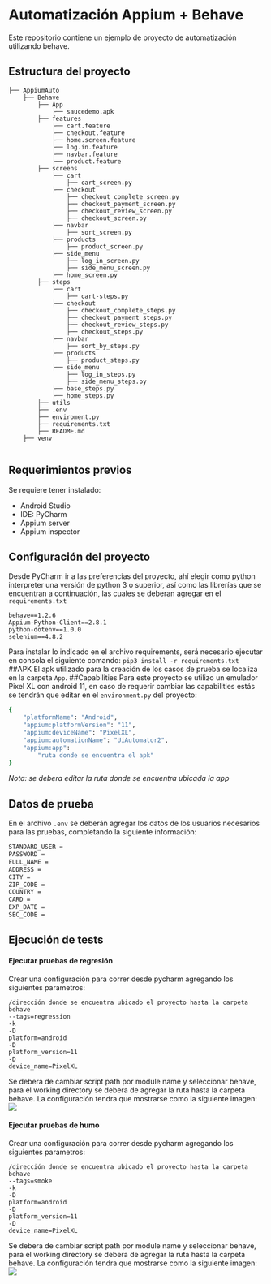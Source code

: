 # Automatización Appium + Behave
Este repositorio contiene un ejemplo de proyecto de automatización utilizando behave.
## Estructura del proyecto 
```` 
├── AppiumAuto
    ├── Behave
        ├── App
            ├── saucedemo.apk
        ├── features
            ├── cart.feature
            ├── checkout.feature
            ├── home.screen.feature
            ├── log.in.feature
            ├── navbar.feature
            ├── product.feature
        ├── screens
            ├── cart
                ├── cart_screen.py
            ├── checkout
                ├── checkout_complete_screen.py
                ├── checkout_payment_screen.py
                ├── checkout_review_screen.py
                ├── checkout_screen.py
            ├── navbar
                ├── sort_screen.py
            ├── products
                ├── product_screen.py
            ├── side_menu
                ├── log_in_screen.py
                ├── side_menu_screen.py
            ├── home_screen.py
        ├── steps
            ├── cart
                ├── cart-steps.py
            ├── checkout
                ├── checkout_complete_steps.py
                ├── checkout_payment_steps.py
                ├── checkout_review_steps.py
                ├── checkout_steps.py
            ├── navbar
                ├── sort_by_steps.py
            ├── products
                ├── product_steps.py
            ├── side_menu
                ├── log_in_steps.py
                ├── side_menu_steps.py
            ├── base_steps.py
            ├── home_steps.py
        ├── utils
        ├── .env
        ├── enviroment.py
        ├── requirements.txt
        ├── README.md
    ├── venv
        
```` 
## Requerimientos previos
Se requiere tener instalado:
- Android Studio 
- IDE: PyCharm
- Appium server
- Appium inspector

## Configuración del proyecto
Desde PyCharm ir a las preferencias del proyecto, ahí elegir como python interpreter una versión de python 3 o superior, así como las librerías que se encuentran a continuación, las cuales se deberan agregar en el `requirements.txt`
````
behave==1.2.6
Appium-Python-Client==2.8.1
python-dotenv==1.0.0
selenium==4.8.2
````
Para instalar lo indicado en el archivo requirements, será necesario ejecutar en consola el siguiente comando:
`pip3 install -r requirements.txt`
##APK
El apk utilizado para la creación de los casos de prueba se localiza en la carpeta `App`.
##Capabilities 
Para  este proyecto se utilizo un emulador Pixel XL con android 11, en caso de requerir cambiar las capabilities estás se tendrán que editar en el `environment.py`  del proyecto:
```bash
{
    "platformName": "Android",
    "appium:platformVersion": "11",
    "appium:deviceName": "PixelXL",
    "appium:automationName": "UiAutomator2",
    "appium:app":
        "ruta donde se encuentra el apk"
}
```
*Nota: se debera editar la ruta donde se encuentra ubicada la app*
## Datos de prueba
En el archivo `.env` se deberán agregar los datos de los usuarios necesarios para las pruebas, completando la siguiente información:
```bash
STANDARD_USER =
PASSWORD = 
FULL_NAME = 
ADDRESS = 
CITY = 
ZIP_CODE = 
COUNTRY = 
CARD = 
EXP_DATE = 
SEC_CODE = 
```
## Ejecución de tests
#### Ejecutar pruebas de regresión
Crear una configuración para correr desde pycharm agregando los siguientes parametros:
```
/dirección donde se encuentra ubicado el proyecto hasta la carpeta behave
--tags=regression
-k
-D
platform=android
-D
platform_version=11
-D
device_name=PixelXL
```
Se debera de cambiar script path por module name y seleccionar behave, para el working directory se debera de agregar la ruta hasta la carpeta behave.
La configuración tendra que mostrarse como la siguiente imagen:
![](../../regresion.png)
#### Ejecutar pruebas de humo
Crear una configuración para correr desde pycharm agregando los siguientes parametros:
```
/dirección donde se encuentra ubicado el proyecto hasta la carpeta behave
--tags=smoke
-k
-D
platform=android
-D
platform_version=11
-D
device_name=PixelXL
```
Se debera de cambiar script path por module name y seleccionar behave, para el working directory se debera de agregar la ruta hasta la carpeta behave.
La configuración tendra que mostrarse como la siguiente imagen:
![](../../smoke.png)

